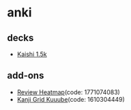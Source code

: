 # anki
## decks
- [Kaishi 1.5k](https://ankiweb.net/shared/info/1196762551)
## add-ons
- [Review Heatmap](https://ankiweb.net/shared/info/1771074083)(code: 1771074083)
- [Kanji Grid Kuuube](ankiweb.net/shared/info/1610304449)(code: 1610304449)